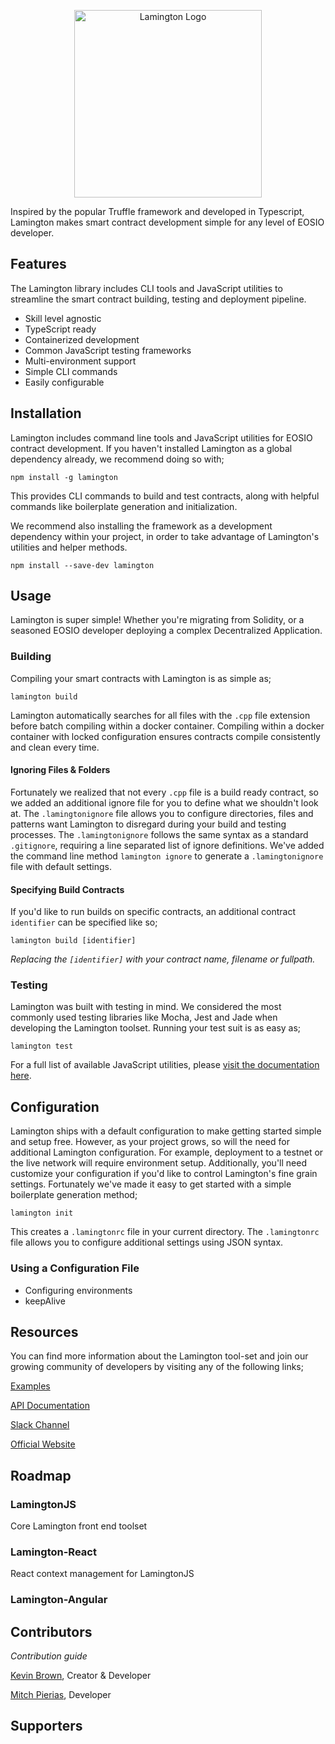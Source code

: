 <p align="center">
    <img src="https://lamington.io/logo.svg" alt="Lamington Logo" width="300"/>
</p>

Inspired by the popular Truffle framework and developed in Typescript, Lamington makes smart contract development simple for any level of EOSIO developer.

## Features

The Lamington library includes CLI tools and JavaScript utilities to streamline the smart contract building, testing and deployment pipeline.

- Skill level agnostic
- TypeScript ready
- Containerized development
- Common JavaScript testing frameworks
- Multi-environment support
- Simple CLI commands
- Easily configurable

## Installation

Lamington includes command line tools and JavaScript utilities for EOSIO contract development. If you haven't installed Lamington as a global dependency already, we recommend doing so with;

```
npm install -g lamington
```

This provides CLI commands to build and test contracts, along with helpful commands like boilerplate generation and initialization.

We recommend also installing the framework as a development dependency within your project, in order to take advantage of Lamington's utilities and helper methods.

```
npm install --save-dev lamington
```

## Usage

Lamington is super simple! Whether you're migrating from Solidity, or a seasoned EOSIO developer deploying a complex Decentralized Application.

### Building

Compiling your smart contracts with Lamington is as simple as;

```
lamington build
```

Lamington automatically searches for all files with the `.cpp` file extension before batch compiling within a docker container. Compiling within a docker container with locked configuration ensures contracts compile consistently and clean every time.

#### Ignoring Files & Folders
Fortunately we realized that not every `.cpp` file is a build ready contract, so we added an additional ignore file for you to define what we shouldn't look at. The `.lamingtonignore` file allows you to configure directories, files and patterns want Lamington to disregard during your build and testing processes. The `.lamingtonignore` follows the same syntax as a standard `.gitignore`, requiring a line separated list of ignore definitions. We've added the command line method `lamington ignore` to generate a `.lamingtonignore` file with default settings.

#### Specifying Build Contracts
If you'd like to run builds on specific contracts, an additional contract `identifier` can be specified like so;

```
lamington build [identifier]
```

*Replacing the `[identifier]` with your contract name, filename or fullpath.*


### Testing

Lamington was built with testing in mind. We considered the most commonly used testing libraries like Mocha, Jest and Jade when developing the Lamington toolset. Running your test suit is as easy as;

```
lamington test
```

For a full list of available JavaScript utilities, please [visit the documentation here](https://docs.lamington.io/testing).

## Configuration

Lamington ships with a default configuration to make getting started simple and setup free. However, as your project grows, so will the need for additional Lamington configuration. For example, deployment to a testnet or the live network will require environment setup. Additionally, you'll need customize your configuration if you'd like to control Lamington's fine grain settings. Fortunately we've made it easy to get started with a simple boilerplate generation method;

```
lamington init
```

This creates a `.lamingtonrc` file in your current directory. The `.lamingtonrc` file allows you to configure additional settings using JSON syntax.

### Using a Configuration File

- Configuring environments
- keepAlive

## Resources

You can find more information about the Lamington tool-set and join our growing community of developers by visiting any of the following links;

[Examples](https://examples.lamington.io)

[API Documentation](https://docs.lamington.io)

[Slack Channel]()

[Official Website](https://lamington.io)

## Roadmap

### LamingtonJS
Core Lamington front end toolset

### Lamington-React
React context management for LamingtonJS

### Lamington-Angular

## Contributors

_Contribution guide_

[Kevin Brown](https://github.com/thekevinbrown), Creator & Developer

[Mitch Pierias](https://github.com/MitchPierias), Developer

## Supporters
